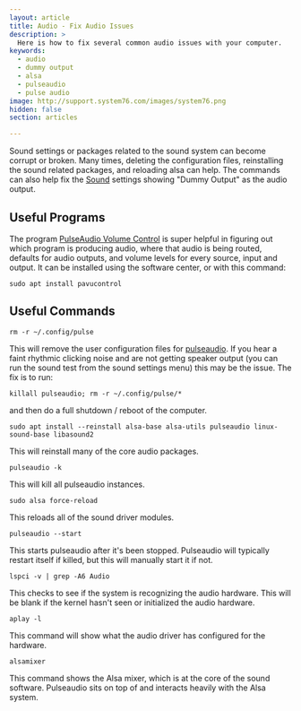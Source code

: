 ```yaml
---
layout: article
title: Audio - Fix Audio Issues
description: >
  Here is how to fix several common audio issues with your computer.
keywords:
  - audio
  - dummy output
  - alsa
  - pulseaudio
  - pulse audio
image: http://support.system76.com/images/system76.png
hidden: false
section: articles

---
```


Sound settings or packages related to the sound system can become corrupt or broken. Many times, deleting the configuration files, reinstalling the sound related packages, and reloading alsa can help. The commands can also help fix the <u>Sound</u> settings showing "Dummy Output" as the audio output.

## Useful Programs

The program <u>PulseAudio Volume Control</u> is super helpful in figuring out which program is producing audio, where that audio is being routed, defaults for audio outputs, and volume levels for every source, input and output.  It can be installed using the software center, or with this command:  

```
sudo apt install pavucontrol
```

## Useful Commands

```
rm -r ~/.config/pulse
```

This will remove the user configuration files for <u>pulseaudio</u>. If you hear a faint rhythmic clicking noise and are not getting speaker output (you can run the sound test from the sound settings menu) this may be the issue. The fix is to run: 

```
killall pulseaudio; rm -r ~/.config/pulse/*
```

and then do a full shutdown / reboot of the computer. 

```
sudo apt install --reinstall alsa-base alsa-utils pulseaudio linux-sound-base libasound2
```

This will reinstall many of the core audio packages.

```
pulseaudio -k
```

This will kill all pulseaudio instances.

```
sudo alsa force-reload
```

This reloads all of the sound driver modules.

```
pulseaudio --start
```

This starts pulseaudio after it's been stopped.  Pulseaudio will typically restart itself if killed, but this will manually start it if not.

```
lspci -v | grep -A6 Audio
```

This checks to see if the system is recognizing the audio hardware.  This will be blank if the kernel hasn't seen or initialized the audio hardware.

```
aplay -l
```

This command will show what the audio driver has configured for the hardware.

```
alsamixer
```

This command shows the Alsa mixer, which is at the core of the sound software.  Pulseaudio sits on top of and interacts heavily with the Alsa system.
